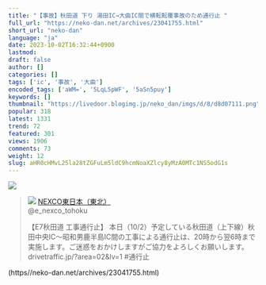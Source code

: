 ```yaml
---
title: "【事故】秋田道 下り 湯田IC→大曲IC間で横転転覆事故のため通行止 "
full_url: "https://neko-dan.net/archives/23041755.html"
short_url: "neko-dan"
language: "ja"
date: 2023-10-02T16:32:44+0900
lastmod: 
draft: false
author: []
categories: []
tags: ['ic', '事故', '大曲']
encoded_tags: ['aWM=', '5LqL5pWF', '5aSn5puy']
keywords: []
thumbnail: "https://livedoor.blogimg.jp/neko_dan/imgs/d/8/d8d07111.png"
popular: 318
latest: 1331
trend: 72
featured: 301
views: 1906
comments: 73
weight: 12
slug: aHR0cHMvL25la28tZGFuLm5ldC9hcmNoaXZlcy8yMzA0MTc1NS5odG1s
---
```


![](https://livedoor.blogimg.jp/neko_dan/imgs/d/8/d8d07111.png)

<blockquote id='twibodyYQ6GULKDTB'> <p> <img src='https//livedoor.blogimg.jp/neko_dan/imgs/9/b/9b53779a.jpg'> <a href='https//twitter.com/e_nexco_tohoku/status/1708742223117136353' target='_blank'>NEXCO東日本（東北） </a><br> @e_nexco_tohoku </p> <p id='twitextYQ6GULKDTB'> 【E7秋田道 工事通行止】 本日（10/2）予定している秋田道（上下線）秋田中央IC～昭和男鹿半島IC間の工事による通行止は、20時から翌6時まで実施します。ご迷惑をおかけしますがご協力をよろしくお願いします。 drivetraffic.jp/?area=02&lv=1 #通行止 </p> <p> <a href='https//twitter.com/e_nexco_tohoku/status/1708742223117136353' target='_blank'></a> </p> </blockquote> 

(https//neko-dan.net/archives/23041755.html)
